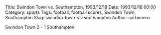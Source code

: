Title: Swindon Town vs. Southampton, 1993/12/18
Date: 1993/12/18 00:00
Category: sports
Tags: football, football scores, Swindon Town, Southampton
Slug: swindon-town-vs-southampton
Author: carbonero


Swindon Town 2 - 1 Southampton
